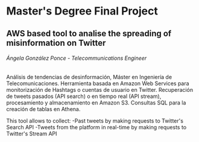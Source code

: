 # Master's Degree Final Project
## AWS based tool to analise the spreading of misinformation on Twitter
###### Ángela González Ponce - Telecommunications Engineer

Análisis de tendencias de desinformación, Máster en Ingeniería de Telecomunicaciones. 
Herramienta basada en Amazon Web Services para monitorización de Hashtags o cuentas de usuario en Twitter.
Recuperación de tweets pasados (API search) o en tiempo real (API stream), procesamiento y almacenamiento en Amazon S3. Consultas SQL para la creación de tablas en Athena.

This tool allows to collect:
-Past tweets by making requests to Twitter's Search API
-Tweets from the platform in real-time by making requests to Twitter's Stream API



